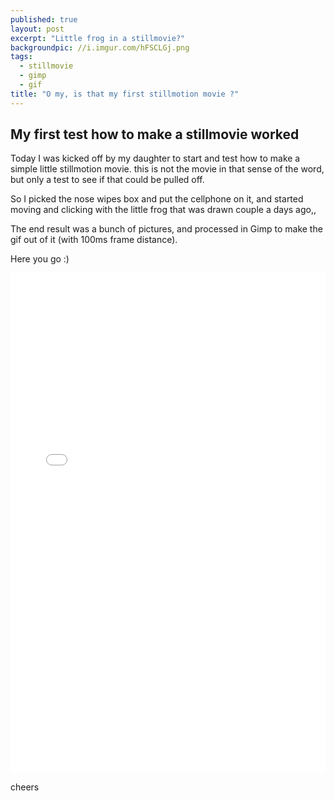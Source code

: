 ```yaml
---
published: true
layout: post
excerpt: "Little frog in a stillmovie?"
backgroundpic: //i.imgur.com/hFSCLGj.png
tags: 
  - stillmovie
  - gimp
  - gif
title: "O my, is that my first stillmotion movie ?"
---
```


## My first test how to make a stillmovie worked

Today I was kicked off by my daughter to start and test how to make a simple little stillmotion movie. this is not the movie in that sense of the word, but only a test to see if that could be pulled off. 

So I picked the nose wipes box and put the cellphone on it, and started moving and clicking with the little frog that was drawn couple a days ago,,

The end result was a bunch of pictures, and processed in Gimp to make the gif out of it (with 100ms frame distance).

Here you go :)

<iframe src="//i.imgur.com/Du411rr.gifv" frameBorder="0" width="100%" height="800"></iframe>

cheers